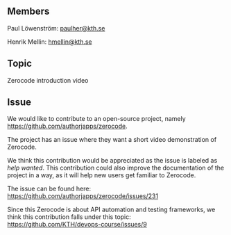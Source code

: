 
## Members
Paul Löwenström: paulher@kth.se

Henrik Mellin: hmellin@kth.se

## Topic
Zerocode introduction video

## Issue
We would like to contribute to an open-source project, namely https://github.com/authorjapps/zerocode.


The project has an issue where they want a short video demonstration of Zerocode. 


We think this contribution would be appreciated as the issue is labeled as _help wanted_.
This contribution could also improve the documentation of the project in a way, as it will 
help new users get familiar to Zerocode. 

The issue can be found here:
https://github.com/authorjapps/zerocode/issues/231

Since this Zerocode is about API automation and testing frameworks, 
we think this contribution falls under this topic:
https://github.com/KTH/devops-course/issues/9
